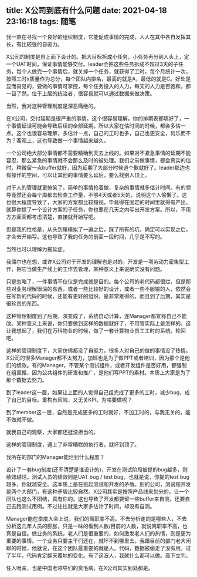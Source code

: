 title: X公司到底有什么问题
date: 2021-04-18 23:16:18
tags: 随笔
---

我一直在寻找一个良好的组织制度，它能促成事情的完成，人人在其中各自发挥其长，有比较强的自驱力。<!--more-->

X公司的制度是自上而下设计的。把大目标拆成小任务，小任务再分到人头上，定一个UAT时间，保证事情能够交付。leader会把这些任务拆成不超过3天的子任务，每个人做完一个事情后，就关掉一个任务，就获得了工时。每个月统计一次，按照工时x质量作为总分，每个团队内排名，最高的就是A，最低的就是C。好处是显而易见的，要做的事情可掌控，每个任务投入的人力，每天的人力是否饱和，都一目了然。位于上层的统治者，很容易就可以通过数据来做决策。

当然，我对这种管理制度是深恶痛绝的。

在X公司，交付延期是很严重的事情。这个很容易理解，你的排期表都填好了，一个事情延误可能会导致后续的全部延期。所以大家在估时间的时候，都会多估一点。这个也很容易理解，多估计一点，自己的工时也多，自己也更安全，何乐而不为？客观上，这也导致做一个事情越来越久。

一个公司绝大部分事情都不需要精确到天去上线的。如果对不紧急事情的延期不能容忍，那么紧急的事情就不会那么及时的被处理。我们之前做事情，都会真实的估时，稍微留一点buffer就好，因为延期了大部分时候道个歉就好了。leader那边也有操作的空间，可以让其他的事情要么延后，要么找别人顶上。

对于人的管理就更搞笑了。简单的事情抢着做，复杂的事情就多估计时间。有的领导竟然还会每个周都去检查工作量，不够4天或者5天的，说明这个人偷懒了。这也很大程度导致了，大家的方案都比较短视，毕竟得在固定的时间里就得有产出。就算你提了一个设计方案的子任务，你也要在几天之内写出开发方案。所以，不用方方面面都考虑清楚，直接就开始写吧。

但是我的性格是，从头到尾模拟了一遍之后，踩了所有的坑，确定可以实现之后，才会去开始写。这也导致了我的任务的前面一段时间，几乎是不写的。

当然也可以理解为拖延症。

我偶尔也在想，或许X公司对于开发的理解也是对的。开发是一项劳动力密集型工作，把它当做生产线上的工作去管理，某种意义上来说确实没有问题。

只是忽略了，一件事情不仅仅是完成就是目的。每个公司的老代码都很烂，但是那些对业务理解很深的东西，或者一些比较好的设计，或者一些不服输的人，依然会在写新的代码的时候，还能有更好的组织，是非常难得的，而且到了后期，其实是很珍贵的东西。

这种管理制度到了后期，演变成了，系统自动计算，连Manager都宣称自己不能改。某种意义上来说，你只要做到这样的数据就好了，不用管实际上是怎样的。这让我想起了，我们在万科物业的时候，做了一套计算物业员工工时的系统。轮回吧。

这样的管理制度下，大家仿佛都没了自驱力，很多人对自己的做的事情没了热情。X公司的很多Manager都不太努力，加班也是为了做PPT或者培训，因为那个是他们的绩效。有的Manager，不管某个测试组件，或者开发组件是否好用，都强制在组里推，因为公共组件的研发和推广，是他们写PPT的素材。本质上大家是为了那个数据去努力。

到了leader这一层，如果让上面的人觉得自己组完成了更多的工时，减少bug，成了自己的目标。重构有风险，又无关KPI。为啥要做呢？

到了member这一层，自然是完成更多的工时就好，不加工时的，与我无关的，能不做就不做。

就我自己的观察，大家都还挺没担当的。

这样的管理制度，遇上了非常糟糕的执行者，就坏到顶了。

我所在的部门的Manager能烂到什么程度？

设计了一套bug制度(还不清楚是谁设计的)，开发在测试阶段被提的bug越多，则绩效越烂。测试人员的绩效则是UAT bug / test bug，也就是说，你提的test bug越多，你就越安全。这本质上是在挑起测试和开发的矛盾。别的公司，测试和开发是两个大部门，有这种矛盾比较自然。X公司其实是按照产品线来划分的，让一个团队也这么不团结，真有你的。这也导致了开发都要留一些buffer来自测，还要自己去跑测试用例。不过往往就是大家多估计了时间，却没有自测。

Manager能在季度大会上说，我们的离职率不高。不去分析走的是哪些人，不去分析这几年人员的膨胀，只是一味的看到人数/目前的人数，就说离职率不高，也真是自信。做业务的系统，老人们是很重要的，如何激发老人们的热情，则是更为重要的事情。一个业务只要主干们还在，就坏不到哪里去。我跟目前的部门老大闲聊的时候，他就说，在这个团队最重要的就是人。代码，数据被偷走了没有用，过了半年，代码肯定翻天覆地的变化。有了这波人，我就什么都可以做。高下立判。

任人唯亲，也是中国老领导们的臭毛病。在X公司其实到处都是。

